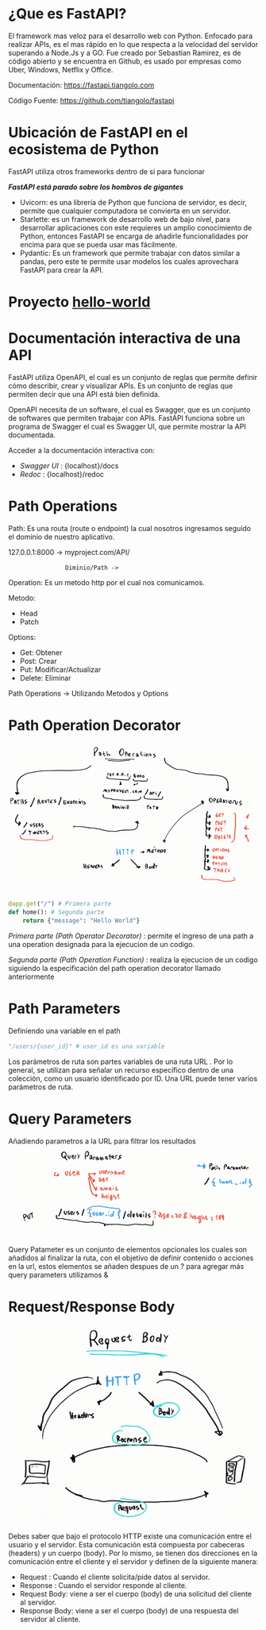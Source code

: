 # ¿Que es FastAPI?

El framework mas veloz para el desarrollo web con Python. Enfocado para realizar APIs, es el mas rápido en lo que respecta a la velocidad del servidor superando a Node.Js y a GO. Fue creado por Sebastian Ramirez, es de código abierto y se encuentra en Github, es usado por empresas como Uber, Windows, Netflix y Office.

Documentación: https://fastapi.tiangolo.com

Código Fuente: https://github.com/tiangolo/fastapi

# Ubicación de FastAPI en el ecosistema de Python

FastAPI utiliza otros frameworks dentro de si para funcionar

***FastAPI está parado sobre los hombros de gigantes***

- Uvicorn: es una librería de Python que funciona de servidor, es decir, permite que cualquier computadora se convierta en un servidor.
- Starlette: es un framework de desarrollo web de bajo nivel, para desarrollar aplicaciones con este requieres un amplio conocimiento de Python, entonces FastAPI se encarga de añadirle funcionalidades por encima para que se pueda usar mas fácilmente.
- Pydantic: Es un framework que permite trabajar con datos similar a pandas, pero este te permite usar modelos los cuales aprovechara FastAPI para crear la API.

# Proyecto [hello-world](fast-api-hello-world/main.py)

# Documentación interactiva de una API

FastAPI utiliza OpenAPI, el cual es un conjunto de reglas que permite definir cómo describir, crear y visualizar APIs. Es un conjunto de reglas que permiten decir que una API está bien definida.

OpenAPI necesita de un software, el cual es Swagger, que es un conjunto de softwares que permiten trabajar con APIs. FastAPI funciona sobre un programa de Swagger el cual es Swagger UI, que permite mostrar la API documentada.

Acceder a la documentación interactiva con:

- *Swagger UI* : {localhost}/docs
- *Redoc* : {localhost}/redoc


# Path Operations

Path: Es una routa (route o endpoint) la cual nosotros ingresamos seguido el dominio de nuestro aplicativo.

127.0.0.1:8000 -> myproject.com/API/
                    
                    Diminio/Path ->

Operation: Es un metodo http por el cual nos comunicamos. 

Metodo:

- Head
- Patch

Options:

- Get: Obtener
- Post: Crear
- Put: Modificar/Actualizar
- Delete: Eliminar

Path Operations -> Utilizando Metodos y Options

# Path Operation Decorator

![Path Operation Decorator](./images/PathOperations.png)

~~~python
@app.get("/") # Primera parte
def home(): # Segunda parte
    return {"message": "Hello World"}
~~~

*Primera parte (Path Operator Decorator)* : permite el ingreso de una path a una operation designada para la ejecucion de un codigo.

*Segunda parte (Path Operation Function)* : realiza la ejecucion de un codigo siguiendo la especificación del path operation decorator llamado anteriormente

# Path Parameters
Definiendo una variable en el path
~~~python
"/users/{user_id}" # user_id es una variable
~~~
Los parámetros de ruta son partes variables de una ruta URL . Por lo general, se utilizan para señalar un recurso específico dentro de una colección, como un usuario identificado por ID. Una URL puede tener varios parámetros de ruta.

# Query Parameters
Añadiendo parametros a la URL para filtrar los resultados
![Query Parameters](./images/QueryParameters.png)

Query Patameter es un conjunto de elementos opcionales los cuales son añadidos al finalizar la ruta, con el objetivo de definir contenido o acciones en la url,
estos elementos se añaden despues de un ?
para agregar más query parameters utilizamos &

# Request/Response Body
![Request/Response Body](./images/RequestBody.png)

Debes saber que bajo el protocolo HTTP existe una comunicación entre el usuario y el servidor. Esta comunicación está compuesta por cabeceras (headers) y un cuerpo (body). Por lo mismo, se tienen dos direcciones en la comunicación entre el cliente y el servidor y definen de la siguiente manera:

- Request : Cuando el cliente solicita/pide datos al servidor.
- Response : Cuando el servidor responde al cliente.
- Request Body: viene a ser el cuerpo (body) de una solicitud del cliente al servidor.
- Response Body: viene a ser el cuerpo (body) de una respuesta del servidor al cliente.
  
  